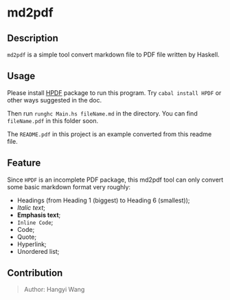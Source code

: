 # md2pdf

## Description

`md2pdf` is a simple tool convert markdown file to PDF file written by Haskell.

## Usage

Please install [HPDF](https://hackage.haskell.org/package/HPDF-1.4.10) package to run this program. Try `cabal install HPDF` or other ways suggested in the doc.

Then run `runghc Main.hs fileName.md` in the directory. You can find `fileName.pdf` in this folder soon.


The `README.pdf` in this project is an example converted from this readme file.

## Feature

Since `HPDF` is an incomplete PDF package, this md2pdf tool can only convert some basic markdown format very roughly:

- Headings (from Heading 1 (biggest) to Heading 6 (smallest));
- *Italic text*;
- **Emphasis text**;
- `Inline Code`;
- Code;
- Quote;
- Hyperlink;
- Unordered list;

## Contribution

>Author: Hangyi Wang


